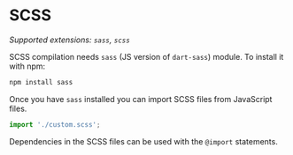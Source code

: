 # SCSS

_Supported extensions: `sass`, `scss`_

SCSS compilation needs `sass` (JS version of `dart-sass`) module. To install it with npm:

```bash
npm install sass
```

Once you have `sass` installed you can import SCSS files from JavaScript files.

```javascript
import './custom.scss';
```

Dependencies in the SCSS files can be used with the `@import` statements.
